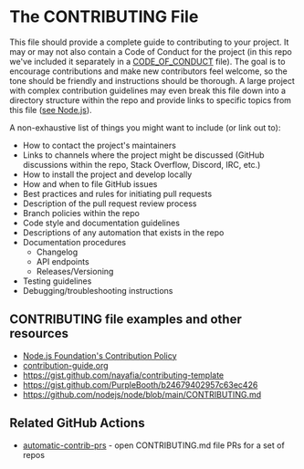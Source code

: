 # The CONTRIBUTING File

This file should provide a complete guide to contributing to your project. It may or may not also contain a Code of Conduct for the project (in this repo we've included it separately in a [CODE_OF_CONDUCT](./CODE_OF_CONDUCT.md) file).  The goal is to encourage contributions and make new contributors feel welcome, so the tone should be friendly and instructions should be thorough. A large project with complex contribution guidelines may even break this file down into a directory structure within the repo and provide links to specific topics from this file ([see Node.js](https://github.com/nodejs/node/tree/main/doc/contributing)).

A non-exhaustive list of things you might want to include (or link out to):
 - How to contact the project's maintainers
 - Links to channels where the project might be discussed (GitHub discussions within the repo, Stack Overflow, Discord, IRC, etc.)
 - How to install the project and develop locally
 - How and when to file GitHub issues
 - Best practices and rules for initiating pull requests
 - Description of the pull request review process
 - Branch policies within the repo
 - Code style and documentation guidelines
 - Descriptions of any automation that exists in the repo
 - Documentation procedures
    - Changelog
    - API endpoints
    - Releases/Versioning
 - Testing guidelines
 - Debugging/troubleshooting instructions

## CONTRIBUTING file examples and other resources

- [Node.js Foundation's Contribution Policy](https://medium.com/the-node-js-collection/healthy-open-source-967fa8be7951)
- [contribution-guide.org](https://www.contribution-guide.org/)
- https://gist.github.com/nayafia/contributing-template
- https://gist.github.com/PurpleBooth/b24679402957c63ec426
- https://github.com/nodejs/node/blob/main/CONTRIBUTING.md


## Related GitHub Actions

- [automatic-contrib-prs](https://github.com/marketplace/actions/automatic-contrib-prs) - open CONTRIBUTING.md file PRs for a set of repos